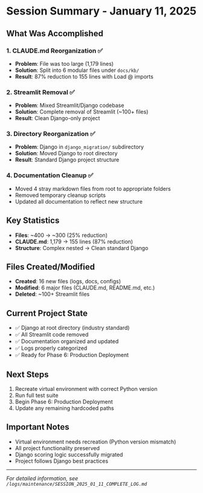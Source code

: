 # Session Summary - January 11, 2025

## What Was Accomplished

### 1. CLAUDE.md Reorganization ✅
- **Problem**: File was too large (1,179 lines)
- **Solution**: Split into 6 modular files under `docs/kb/`
- **Result**: 87% reduction to 155 lines with Load @ imports

### 2. Streamlit Removal ✅
- **Problem**: Mixed Streamlit/Django codebase
- **Solution**: Complete removal of Streamlit (~100+ files)
- **Result**: Clean Django-only project

### 3. Directory Reorganization ✅
- **Problem**: Django in `django_migration/` subdirectory
- **Solution**: Moved Django to root directory
- **Result**: Standard Django project structure

### 4. Documentation Cleanup ✅
- Moved 4 stray markdown files from root to appropriate folders
- Removed temporary cleanup scripts
- Updated all documentation to reflect new structure

## Key Statistics
- **Files**: ~400 → ~300 (25% reduction)
- **CLAUDE.md**: 1,179 → 155 lines (87% reduction)
- **Structure**: Complex nested → Clean standard Django

## Files Created/Modified
- **Created**: 16 new files (logs, docs, configs)
- **Modified**: 6 major files (CLAUDE.md, README.md, etc.)
- **Deleted**: ~100+ Streamlit files

## Current Project State
- ✅ Django at root directory (industry standard)
- ✅ All Streamlit code removed
- ✅ Documentation organized and updated
- ✅ Logs properly categorized
- ✅ Ready for Phase 6: Production Deployment

## Next Steps
1. Recreate virtual environment with correct Python version
2. Run full test suite
3. Begin Phase 6: Production Deployment
4. Update any remaining hardcoded paths

## Important Notes
- Virtual environment needs recreation (Python version mismatch)
- All project functionality preserved
- Django scoring logic successfully migrated
- Project follows Django best practices

---
*For detailed information, see `/logs/maintenance/SESSION_2025_01_11_COMPLETE_LOG.md`*